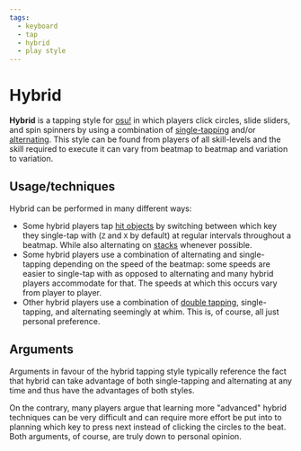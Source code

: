```yaml
---
tags:
  - keyboard
  - tap
  - hybrid
  - play style
---
```


# Hybrid

**Hybrid** is a tapping style for [osu!](/wiki/Game_mode/osu!) in which players click circles, slide sliders, and spin spinners by using a combination of [single-tapping](/wiki/Gameplay/Play_style/Single-tapping) and/or [alternating](/wiki/Gameplay/Play_style/Alternating). This style can be found from players of all skill-levels and the skill required to execute it can vary from beatmap to beatmap and variation to variation.

## Usage/techniques

Hybrid can be performed in many different ways:

- Some hybrid players tap [hit objects](/wiki/Gameplay/Hit_object) by switching between which key they single-tap with (`Z` and `X` by default) at regular intervals throughout a beatmap. While also alternating on [stacks](/wiki/Beatmapping/Mapping_techniques/Stack) whenever possible.
- Some hybrid players use a combination of alternating and single-tapping depending on the speed of the beatmap: some speeds are easier to single-tap with as opposed to alternating and many hybrid players accommodate for that. The speeds at which this occurs vary from player to player.
- Other hybrid players use a combination of [double tapping](/wiki/Gameplay/Play_style/Double_tapping), single-tapping, and alternating seemingly at whim. This is, of course, all just personal preference.

## Arguments

Arguments in favour of the hybrid tapping style typically reference the fact that hybrid can take advantage of both single-tapping and alternating at any time and thus have the advantages of both styles.

On the contrary, many players argue that learning more "advanced" hybrid techniques can be very difficult and can require more effort be put into to planning which key to press next instead of clicking the circles to the beat. Both arguments, of course, are truly down to personal opinion.
